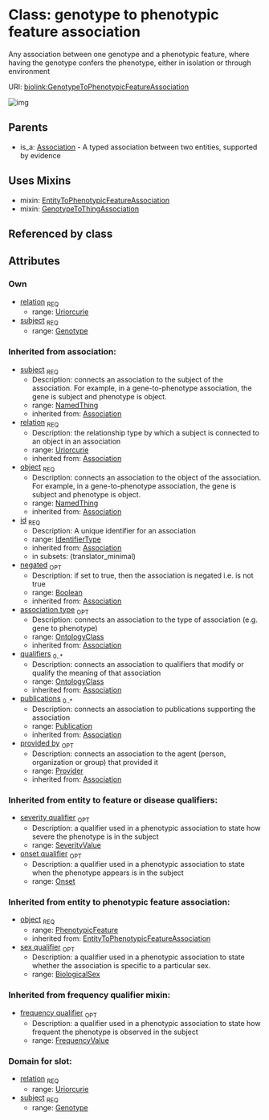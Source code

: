 
# Class: genotype to phenotypic feature association


Any association between one genotype and a phenotypic feature, where having the genotype confers the phenotype, either in isolation or through environment

URI: [biolink:GenotypeToPhenotypicFeatureAssociation](https://w3id.org/biolink/vocab/GenotypeToPhenotypicFeatureAssociation)

![img](http://yuml.me/diagram/nofunky;dir:TB/class/\[Provider]<provided%20by(i)%200..1-%20\[GenotypeToPhenotypicFeatureAssociation|relation:uriorcurie;id(i):identifier_type;negated(i):boolean%20%3F],%20\[Publication]<publications(i)%200..*-%20\[GenotypeToPhenotypicFeatureAssociation],%20\[OntologyClass]<qualifiers(i)%200..*-%20\[GenotypeToPhenotypicFeatureAssociation],%20\[OntologyClass]<association%20type(i)%200..1-%20\[GenotypeToPhenotypicFeatureAssociation],%20\[NamedThing]<object(i)%201..1-%20\[GenotypeToPhenotypicFeatureAssociation],%20\[Onset]<onset%20qualifier%200..1-%20\[GenotypeToPhenotypicFeatureAssociation],%20\[SeverityValue]<severity%20qualifier%200..1-%20\[GenotypeToPhenotypicFeatureAssociation],%20\[FrequencyValue]<frequency%20qualifier%200..1-%20\[GenotypeToPhenotypicFeatureAssociation],%20\[BiologicalSex]<sex%20qualifier%200..1-%20\[GenotypeToPhenotypicFeatureAssociation],%20\[Genotype]<subject%201..1-%20\[GenotypeToPhenotypicFeatureAssociation],%20\[GenotypeToPhenotypicFeatureAssociation]uses%20-.->\[EntityToPhenotypicFeatureAssociation],%20\[GenotypeToPhenotypicFeatureAssociation]uses%20-.->\[GenotypeToThingAssociation],%20\[Association]^-\[GenotypeToPhenotypicFeatureAssociation])

## Parents

 *  is_a: [Association](Association.md) - A typed association between two entities, supported by evidence

## Uses Mixins

 *  mixin: [EntityToPhenotypicFeatureAssociation](EntityToPhenotypicFeatureAssociation.md)
 *  mixin: [GenotypeToThingAssociation](GenotypeToThingAssociation.md)

## Referenced by class


## Attributes


### Own

 * [relation](genotype_to_phenotypic_feature_association_relation.md)  <sub>REQ</sub>
    * range: [Uriorcurie](Uriorcurie.md)
 * [subject](genotype_to_phenotypic_feature_association_subject.md)  <sub>REQ</sub>
    * range: [Genotype](Genotype.md)

### Inherited from association:

 * [subject](subject.md)  <sub>REQ</sub>
    * Description: connects an association to the subject of the association. For example, in a gene-to-phenotype association, the gene is subject and phenotype is object.
    * range: [NamedThing](NamedThing.md)
    * inherited from: [Association](Association.md)
 * [relation](relation.md)  <sub>REQ</sub>
    * Description: the relationship type by which a subject is connected to an object in an association
    * range: [Uriorcurie](Uriorcurie.md)
    * inherited from: [Association](Association.md)
 * [object](object.md)  <sub>REQ</sub>
    * Description: connects an association to the object of the association. For example, in a gene-to-phenotype association, the gene is subject and phenotype is object.
    * range: [NamedThing](NamedThing.md)
    * inherited from: [Association](Association.md)
 * [id](association_id.md)  <sub>REQ</sub>
    * Description: A unique identifier for an association
    * range: [IdentifierType](IdentifierType.md)
    * inherited from: [Association](Association.md)
    * in subsets: (translator_minimal)
 * [negated](negated.md)  <sub>OPT</sub>
    * Description: if set to true, then the association is negated i.e. is not true
    * range: [Boolean](Boolean.md)
    * inherited from: [Association](Association.md)
 * [association type](association_type.md)  <sub>OPT</sub>
    * Description: connects an association to the type of association (e.g. gene to phenotype)
    * range: [OntologyClass](OntologyClass.md)
    * inherited from: [Association](Association.md)
 * [qualifiers](qualifiers.md)  <sub>0..*</sub>
    * Description: connects an association to qualifiers that modify or qualify the meaning of that association
    * range: [OntologyClass](OntologyClass.md)
    * inherited from: [Association](Association.md)
 * [publications](publications.md)  <sub>0..*</sub>
    * Description: connects an association to publications supporting the association
    * range: [Publication](Publication.md)
    * inherited from: [Association](Association.md)
 * [provided by](provided_by.md)  <sub>OPT</sub>
    * Description: connects an association to the agent (person, organization or group) that provided it
    * range: [Provider](Provider.md)
    * inherited from: [Association](Association.md)

### Inherited from entity to feature or disease qualifiers:

 * [severity qualifier](severity_qualifier.md)  <sub>OPT</sub>
    * Description: a qualifier used in a phenotypic association to state how severe the phenotype is in the subject
    * range: [SeverityValue](SeverityValue.md)
 * [onset qualifier](onset_qualifier.md)  <sub>OPT</sub>
    * Description: a qualifier used in a phenotypic association to state when the phenotype appears is in the subject
    * range: [Onset](Onset.md)

### Inherited from entity to phenotypic feature association:

 * [object](entity_to_phenotypic_feature_association_object.md)  <sub>REQ</sub>
    * range: [PhenotypicFeature](PhenotypicFeature.md)
    * inherited from: [EntityToPhenotypicFeatureAssociation](EntityToPhenotypicFeatureAssociation.md)
 * [sex qualifier](sex_qualifier.md)  <sub>OPT</sub>
    * Description: a qualifier used in a phenotypic association to state whether the association is specific to a particular sex.
    * range: [BiologicalSex](BiologicalSex.md)

### Inherited from frequency qualifier mixin:

 * [frequency qualifier](frequency_qualifier.md)  <sub>OPT</sub>
    * Description: a qualifier used in a phenotypic association to state how frequent the phenotype is observed in the subject
    * range: [FrequencyValue](FrequencyValue.md)

### Domain for slot:

 * [relation](genotype_to_phenotypic_feature_association_relation.md)  <sub>REQ</sub>
    * range: [Uriorcurie](Uriorcurie.md)
 * [subject](genotype_to_phenotypic_feature_association_subject.md)  <sub>REQ</sub>
    * range: [Genotype](Genotype.md)
